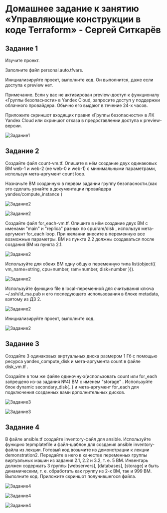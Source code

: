 # Домашнее задание к занятию «Управляющие конструкции в коде Terraform» - Сергей Ситкарёв

## Задание 1

Изучите проект.

Заполните файл personal.auto.tfvars.

Инициализируйте проект, выполните код. Он выполнится, даже если доступа к preview нет.

Примечание. Если у вас не активирован preview-доступ к функционалу «Группы безопасности» в Yandex Cloud, запросите доступ у поддержки облачного провайдера. Обычно его выдают в течение 24-х часов.

Приложите скриншот входящих правил «Группы безопасности» в ЛК Yandex Cloud или скриншот отказа в предоставлении доступа к preview-версии.

![Задание1](https://github.com/SSitkarev/terraform-03/blob/main/img/1.jpg)

## Задание 2

Создайте файл count-vm.tf. Опишите в нём создание двух одинаковых ВМ web-1 и web-2 (не web-0 и web-1) с минимальными параметрами, используя мета-аргумент count loop. 

Назначьте ВМ созданную в первом задании группу безопасности.(как это сделать узнайте в документации провайдера yandex/compute_instance )

![Задание2](https://github.com/SSitkarev/terraform-03/blob/main/img/2.jpg)

![Задание2](https://github.com/SSitkarev/terraform-03/blob/main/img/3.jpg)

Создайте файл for_each-vm.tf. Опишите в нём создание двух ВМ с именами "main" и "replica" разных по cpu/ram/disk , используя мета-аргумент for_each loop.
При желании внесите в переменную все возможные параметры.
ВМ из пункта 2.2 должны создаваться после создания ВМ из пункта 2.1. 

![Задание2](https://github.com/SSitkarev/terraform-03/blob/main/img/5.jpg)

Используйте для обеих ВМ одну общую переменную типа list(object({ vm_name=string, cpu=number, ram=number, disk=number })). 

![Задание2](https://github.com/SSitkarev/terraform-03/blob/main/img/4.jpg)

Используйте функцию file в local-переменной для считывания ключа ~/.ssh/id_rsa.pub и его последующего использования в блоке metadata, взятому из ДЗ 2.

![Задание2](https://github.com/SSitkarev/terraform-03/blob/main/img/6.jpg)

Инициализируйте проект, выполните код.

![Задание2](https://github.com/SSitkarev/terraform-03/blob/main/img/7.jpg)

## Задание 3

Создайте 3 одинаковых виртуальных диска размером 1 Гб с помощью ресурса yandex_compute_disk и мета-аргумента count в файле disk_vm.tf .

Создайте в том же файле одиночную(использовать count или for_each запрещено из-за задания №4) ВМ c именем "storage" . 
Используйте блок dynamic secondary_disk{..} и мета-аргумент for_each для подключения созданных вами дополнительных дисков.

![Задание3](https://github.com/SSitkarev/terraform-03/blob/main/img/8.jpg)

![Задание3](https://github.com/SSitkarev/terraform-03/blob/main/img/9.jpg)

## Задание 4

В файле ansible.tf создайте inventory-файл для ansible. Используйте функцию tepmplatefile и файл-шаблон для создания ansible inventory-файла из лекции. 
Готовый код возьмите из демонстрации к лекции demonstration2. Передайте в него в качестве переменных группы виртуальных машин из задания 2.1, 2.2 и 3.2, т. е. 5 ВМ.
Инвентарь должен содержать 3 группы [webservers], [databases], [storage] и быть динамическим, т. е. обработать как группу из 2-х ВМ, так и 999 ВМ.
Выполните код. Приложите скриншот получившегося файла.

![Задание4](https://github.com/SSitkarev/terraform-03/blob/main/img/10.jpg)

![Задание4](https://github.com/SSitkarev/terraform-03/blob/main/img/11.jpg)

![Задание4](https://github.com/SSitkarev/terraform-03/blob/main/img/12.jpg)